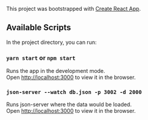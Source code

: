 This project was bootstrapped with [Create React App](https://github.com/facebook/create-react-app).

## Available Scripts

In the project directory, you can run:

### `yarn start` or `npm start`

Runs the app in the development mode.<br />
Open [http://localhost:3000](http://localhost:3000) to view it in the browser.

### `json-server --watch db.json -p 3002 -d 2000`

Runs json-server where the data would be loaded.<br />
Open [http://localhost:3000](http://localhost:3000) to view it in the browser.



